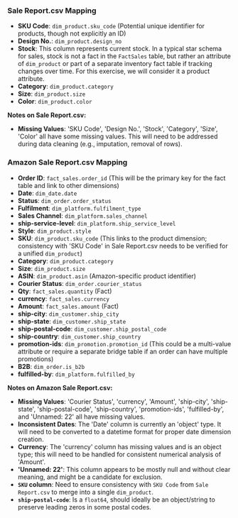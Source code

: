 ### Sale Report.csv Mapping

* **SKU Code**: `dim_product.sku_code` (Potential unique identifier for products, though not explicitly an ID)
* **Design No.**: `dim_product.design_no`
* **Stock**: This column represents current stock. In a typical star schema for sales, stock is not a fact in the `FactSales` table, but rather an attribute of `dim_product` or part of a separate inventory fact table if tracking changes over time. For this exercise, we will consider it a product attribute.
* **Category**: `dim_product.category`
* **Size**: `dim_product.size`
* **Color**: `dim_product.color`

**Notes on Sale Report.csv:**

* **Missing Values**: 'SKU Code', 'Design No.', 'Stock', 'Category', 'Size', 'Color' all have some missing values. This will need to be addressed during data cleaning (e.g., imputation, removal of rows).

### Amazon Sale Report.csv Mapping

* **Order ID**: `fact_sales.order_id` (This will be the primary key for the fact table and link to other dimensions)
* **Date**: `dim_date.date`
* **Status**: `dim_order.order_status`
* **Fulfilment**: `dim_platform.fulfilment_type`
* **Sales Channel**: `dim_platform.sales_channel`
* **ship-service-level**: `dim_platform.ship_service_level`
* **Style**: `dim_product.style`
* **SKU**: `dim_product.sku_code` (This links to the product dimension; consistency with 'SKU Code' in Sale Report.csv needs to be verified for a unified `dim_product`)
* **Category**: `dim_product.category`
* **Size**: `dim_product.size`
* **ASIN**: `dim_product.asin` (Amazon-specific product identifier)
* **Courier Status**: `dim_order.courier_status`
* **Qty**: `fact_sales.quantity` (Fact)
* **currency**: `fact_sales.currency`
* **Amount**: `fact_sales.amount` (Fact)
* **ship-city**: `dim_customer.ship_city`
* **ship-state**: `dim_customer.ship_state`
* **ship-postal-code**: `dim_customer.ship_postal_code`
* **ship-country**: `dim_customer.ship_country`
* **promotion-ids**: `dim_promotion.promotion_id` (This could be a multi-value attribute or require a separate bridge table if an order can have multiple promotions)
* **B2B**: `dim_order.is_b2b`
* **fulfilled-by**: `dim_platform.fulfilled_by`

**Notes on Amazon Sale Report.csv:**

* **Missing Values**: 'Courier Status', 'currency', 'Amount', 'ship-city', 'ship-state', 'ship-postal-code', 'ship-country', 'promotion-ids', 'fulfilled-by', and 'Unnamed: 22' all have missing values.
* **Inconsistent Dates**: The 'Date' column is currently an 'object' type. It will need to be converted to a datetime format for proper date dimension creation.
* **Currency**: The 'currency' column has missing values and is an object type; this will need to be handled for consistent numerical analysis of 'Amount'.
* **'Unnamed: 22'**: This column appears to be mostly null and without clear meaning, and might be a candidate for exclusion.
* **`SKU` column**: Need to ensure consistency with `SKU Code` from `Sale Report.csv` to merge into a single `dim_product`.
* **`ship-postal-code`**: Is a `float64`, should ideally be an object/string to preserve leading zeros in some postal codes.